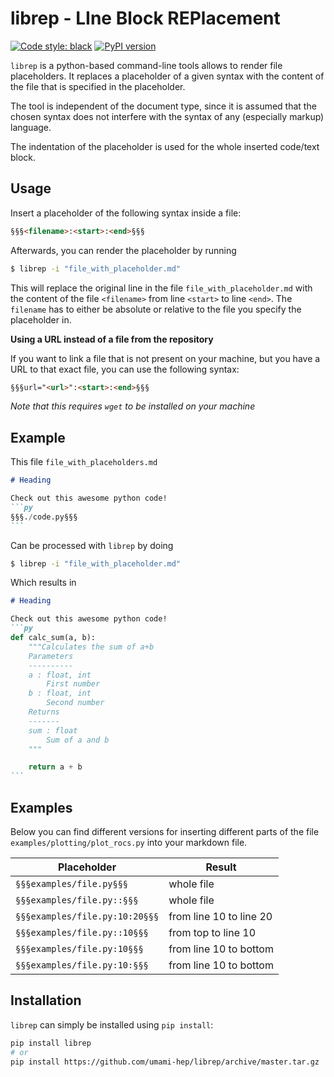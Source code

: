 # librep - LIne Block REPlacement

[![Code style: black](https://img.shields.io/badge/code%20style-black-000000.svg)](https://github.com/psf/black) 
[![PyPI version](https://badge.fury.io/py/librep.svg)](https://badge.fury.io/py/librep)

`librep` is a python-based command-line tools allows to render file placeholders. 
It replaces a placeholder of a given syntax with the content of the file that is
specified in the placeholder.

The tool is independent of the document type, since it is assumed that the chosen
syntax does not interfere with the syntax of any (especially markup) language.

The indentation of the placeholder is used for the whole inserted code/text block.

## Usage

Insert a placeholder of the following syntax inside a file:

```md
§§§<filename>:<start>:<end>§§§
```

Afterwards, you can render the placeholder by running

```bash
$ librep -i "file_with_placeholder.md"
```

This will replace the original line in the file `file_with_placeholder.md` with 
the content of the file `<filename>` from line `<start>` to line `<end>`. 
The `filename` has to either be absolute or relative to the file you specify the 
placeholder in.

**Using a URL instead of a file from the repository**

If you want to link a file that is not present on your machine, but you have a URL
to that exact file, you can use the following syntax:

```md
§§§url="<url>":<start>:<end>§§§
```

*Note that this requires `wget` to be installed on your machine*


## Example

This file `file_with_placeholders.md`
````md
# Heading

Check out this awesome python code!
```py
§§§./code.py§§§
```
````

Can be processed with `librep` by doing

```bash
$ librep -i "file_with_placeholder.md"
```

Which results in
````md
# Heading

Check out this awesome python code!
```py
def calc_sum(a, b):
    """Calculates the sum of a+b
    Parameters
    ----------
    a : float, int
        First number
    b : float, int
        Second number
    Returns
    -------
    sum : float
        Sum of a and b
    """

    return a + b
```
````

## Examples

Below you can find different versions for inserting different parts of the file 
`examples/plotting/plot_rocs.py` into your markdown file.

| Placeholder | Result |
|-------------|--------|
|`§§§examples/file.py§§§` | whole file |
|`§§§examples/file.py::§§§` | whole file |
|`§§§examples/file.py:10:20§§§` | from line 10 to line 20 |
|`§§§examples/file.py::10§§§` | from top to line 10 |
|`§§§examples/file.py:10§§§` | from line 10 to bottom |
|`§§§examples/file.py:10:§§§` | from line 10 to bottom |

## Installation

`librep` can simply be installed using `pip install`:

```bash
pip install librep
# or
pip install https://github.com/umami-hep/librep/archive/master.tar.gz